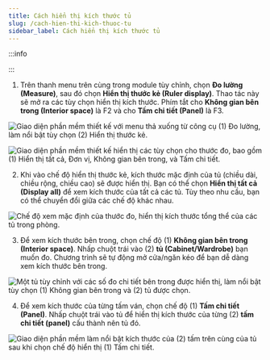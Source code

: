 ```yaml
---
title: Cách hiển thị kích thước tủ
slug: /cach-hien-thi-kich-thuoc-tu
sidebar_label: Cách hiển thị kích thước tủ
---
```


:::info

:::

1. Trên thanh menu trên cùng trong module tùy chỉnh, chọn **Đo lường (Measure)**, sau đó chọn **Hiển thị thước kẻ (Ruler display)**. Thao tác này sẽ mở ra các tùy chọn hiển thị kích thước. Phím tắt cho **Không gian bên trong (Interior space)** là F2 và cho **Tấm chi tiết (Panel)** là F3.

![Giao diện phần mềm thiết kế với menu thả xuống từ công cụ (1) Đo lường, làm nổi bật tùy chọn (2) Hiển thị thước kẻ.](https://storage.googleapis.com/jegavn_kb/image_jegavn/297.1.png)

![Giao diện phần mềm thiết kế hiển thị các tùy chọn cho thước đo, bao gồm (1) Hiển thị tất cả, Đơn vị, Không gian bên trong, và Tấm chi tiết.](https://storage.googleapis.com/jegavn_kb/image_jegavn/297.2.png)

2. Khi vào chế độ hiển thị thước kẻ, kích thước mặc định của tủ (chiều dài, chiều rộng, chiều cao) sẽ được hiển thị. Bạn có thể chọn **Hiển thị tất cả (Display all)** để xem kích thước của tất cả các tủ. Tùy theo nhu cầu, bạn có thể chuyển đổi giữa các chế độ khác nhau.

![Chế độ xem mặc định của thước đo, hiển thị kích thước tổng thể của các tủ trong phòng.](https://storage.googleapis.com/jegavn_kb/image_jegavn/297.3.png)

3. Để xem kích thước bên trong, chọn chế độ (1) **Không gian bên trong (Interior space)**. Nhấp chuột trái vào (2) **tủ (Cabinet/Wardrobe)** bạn muốn đo. Chương trình sẽ tự động mở cửa/ngăn kéo để bạn dễ dàng xem kích thước bên trong.

![Một tủ tùy chỉnh với các số đo chi tiết bên trong được hiển thị, làm nổi bật tùy chọn (1) Không gian bên trong và (2) tủ được chọn.](https://storage.googleapis.com/jegavn_kb/image_jegavn/297.4.png)

4. Để xem kích thước của từng tấm ván, chọn chế độ (1) **Tấm chi tiết (Panel)**. Nhấp chuột trái vào tủ để hiển thị kích thước của từng (2) **tấm chi tiết (panel)** cấu thành nên tủ đó.

![Giao diện phần mềm làm nổi bật kích thước của (2) tấm trên cùng của tủ sau khi chọn chế độ hiển thị (1) Tấm chi tiết.](https://storage.googleapis.com/jegavn_kb/image_jegavn/297.5.png)